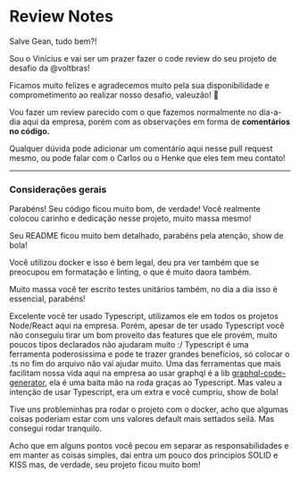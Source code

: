 # Review Notes

Salve Gean, tudo bem?!

Sou o Vinícius e vai ser um prazer fazer o code review do seu projeto de desafio da @voltbras!

Ficamos muito felizes e agradecemos muito pela sua disponibilidade e comprometimento ao realizar nosso desafio, valeuzão! :hugs:

Vou fazer um review parecido com o que fazemos normalmente no dia-a-dia aqui da empresa, porém com as observações em forma de **comentários no código.**

Qualquer dúvida pode adicionar um comentário aqui nesse pull request mesmo, ou pode falar com o Carlos ou o Henke que eles tem meu contato!

---

### Considerações gerais

Parabéns! Seu código ficou muito bom, de verdade! Você realmente colocou carinho e dedicação nesse projeto, muito massa mesmo!

Seu README ficou muito bem detalhado, parabéns pela atenção, show de bola!

Você utilizou docker e isso é bem legal, deu pra ver também que se preocupou em formatação e linting, o que é muito daora também.

Muito massa você ter escrito testes unitários também, no dia a dia isso é essencial, parabéns!

Excelente você ter usado Typescript, utilizamos ele em todos os projetos Node/React aqui na empresa.
Porém, apesar de ter usado Typescript você não conseguiu tirar um bom proveito das features que ele provém, muito poucos tipos declarados não ajudaram muito :/
Typescript é uma ferramenta poderosíssima e pode te trazer grandes benefícios, só colocar o .ts no fim do arquivo não vai ajudar muito. Uma das ferramentas que mais facilitam nossa vida aqui na empresa ao usar graphql é a lib [graphql-code-generator](https://graphql-code-generator.com/), ela é uma baita mão na roda graças ao Typescript.
Mas valeu a intenção de usar Typescript, era um extra e você cumpriu, show de bola!

Tive uns probleminhas pra rodar o projeto com o docker, acho que algumas coisas poderiam estar com uns valores default mais settados seilá. Mas consegui rodar tranquilo.

Acho que em alguns pontos você pecou em separar as responsabilidades e em manter as coisas simples, dai entra um pouco dos principios SOLID e KISS mas, de verdade, seu projeto ficou muito bom!
